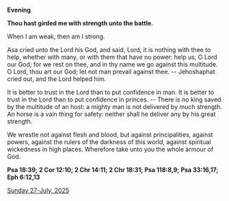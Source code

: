 **Evening**

**Thou hast girded me with strength unto the battle.**
 
When I am weak, then am I strong.
 
Asa cried unto the Lord his God, and said, Lord, it is nothing with thee to help, whether with many, or with them that have no power: help us, O Lord our God; for we rest on thee, and in thy name we go against this multitude. O Lord, thou art our God; let not man prevail against thee. -- Jehoshaphat cried out, and the Lord helped him.
 
It is better to trust in the Lord than to put confidence in man. It is better to trust in the Lord than to put confidence in princes. -- There is no king saved by the multitude of an host: a mighty man is not delivered by much strength. An horse is a vain thing for safety: neither shall he deliver any by his great strength.
 
We wrestle not against flesh and blood, but against principalities, against powers, against the rulers of the darkness of this world, against spiritual wickedness in high places. Wherefore take unto you the whole armour of God.  

**Psa 18:39; 2 Cor 12:10; 2 Chr 14:11; 2 Chr 18:31; Psa 118:8,9; Psa 33:16,17; Eph 6:12,13**

[Sunday 27-July, 2025](https://t.me/daily_light)

